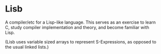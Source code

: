 # Lisb

A compiler/etc for a Lisp-like language. This serves as an exercise to learn C, study compiler implementation and theory, and become familiar with Lisp.

(Lisb uses variable sized arrays to represent S-Expressions, as opposed to the usual linked lists.)
